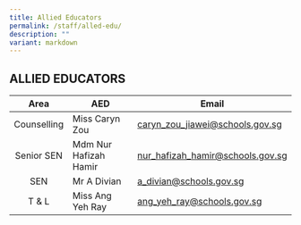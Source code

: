```yaml
---
title: Allied Educators
permalink: /staff/alled-edu/
description: ""
variant: markdown
---
```

## ALLIED EDUCATORS

| Area  | AED  | Email  |
|:-:|---|---|
| Counselling  | Miss Caryn Zou  | [caryn\_zou\_jiawei@schools.gov.sg](mailto:caryn_zou_jiawei@schools.gov.sg)  |
| Senior SEN  | Mdm Nur Hafizah Hamir  | [nur\_hafizah\_hamir@schools.gov.sg](mailto:nur_hafizah_hamir@schools.gov.sg)  |
| SEN  | Mr A Divian  | [a\_divian@schools.gov.sg](mailto:a_divian@schools.gov.sg)  |
| T & L  | Miss Ang Yeh Ray  | [ang\_yeh\_ray@schools.gov.sg](mailto:ang_yeh_ray@schools.gov.sg)  |
